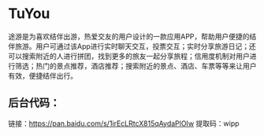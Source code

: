 # TuYou
途游是为喜欢结伴出游，热爱交友的用户设计的一款应用APP，帮助用户便捷的结伴旅游。用户可通过该App进行实时聊天交互，投票交互；实时分享旅游日记；还可以搜索附近的人进行拼团，找到更多的旅友一起分享旅程；信用度机制对用户进行筛选；热门的景点推荐，酒店推荐；搜索附近的景点、酒店、车票等等来让用户有效，便捷结伴出行。

## 后台代码：
链接：https://pan.baidu.com/s/1irEcLRtcX815qAydaPlOIw 
提取码：wipp 
